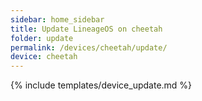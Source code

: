 ```yaml
---
sidebar: home_sidebar
title: Update LineageOS on cheetah
folder: update
permalink: /devices/cheetah/update/
device: cheetah
---
```

{% include templates/device_update.md %}
